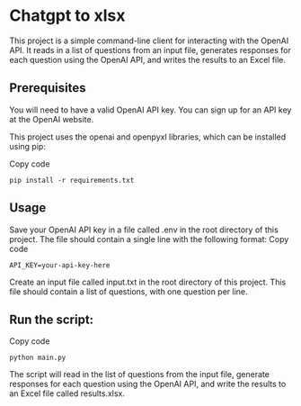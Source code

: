 # Chatgpt to xlsx
This project is a simple command-line client for interacting with the OpenAI API. It reads in a list of questions from an input file, generates responses for each question using the OpenAI API, and writes the results to an Excel file.

## Prerequisites
You will need to have a valid OpenAI API key. You can sign up for an API key at the OpenAI website.

This project uses the openai and openpyxl libraries, which can be installed using pip:

Copy code 
``` 
pip install -r requirements.txt
```
## Usage
Save your OpenAI API key in a file called .env in the root directory of this project. The file should contain a single line with the following format:
Copy code
```
API_KEY=your-api-key-here
```
Create an input file called input.txt in the root directory of this project. This file should contain a list of questions, with one question per line.

## Run the script:

Copy code
```
python main.py
```
The script will read in the list of questions from the input file, generate responses for each question using the OpenAI API, and write the results to an Excel file called results.xlsx.
